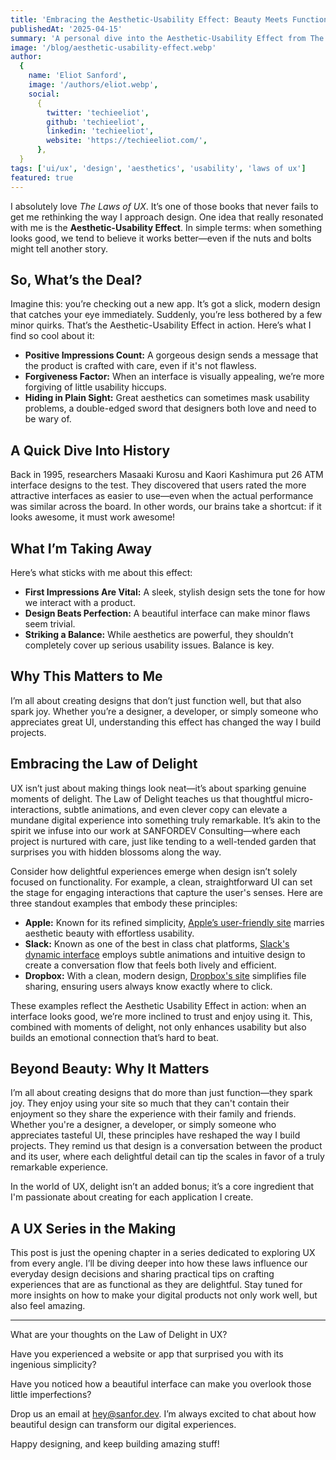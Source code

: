 ```yaml
---
title: 'Embracing the Aesthetic-Usability Effect: Beauty Meets Function in UX'
publishedAt: '2025-04-15'
summary: 'A personal dive into the Aesthetic-Usability Effect from The Laws of UX—exploring how beautiful design tricks our brains into loving usability.'
image: '/blog/aesthetic-usability-effect.webp'
author:
  {
    name: 'Eliot Sanford',
    image: '/authors/eliot.webp',
    social:
      {
        twitter: 'techieeliot',
        github: 'techieeliot',
        linkedin: 'techieeliot',
        website: 'https://techieeliot.com/',
      },
  }
tags: ['ui/ux', 'design', 'aesthetics', 'usability', 'laws of ux']
featured: true
---
```


I absolutely love _The Laws of UX_. It’s one of those books that never fails to get me rethinking the way I approach design. One idea that really resonated with me is the **Aesthetic-Usability Effect**. In simple terms: when something looks good, we tend to believe it works better—even if the nuts and bolts might tell another story.

## So, What’s the Deal?

Imagine this: you’re checking out a new app. It’s got a slick, modern design that catches your eye immediately. Suddenly, you’re less bothered by a few minor quirks. That’s the Aesthetic-Usability Effect in action. Here’s what I find so cool about it:

- **Positive Impressions Count:** A gorgeous design sends a message that the product is crafted with care, even if it's not flawless.
- **Forgiveness Factor:** When an interface is visually appealing, we’re more forgiving of little usability hiccups.
- **Hiding in Plain Sight:** Great aesthetics can sometimes mask usability problems, a double-edged sword that designers both love and need to be wary of.

## A Quick Dive Into History

Back in 1995, researchers Masaaki Kurosu and Kaori Kashimura put 26 ATM interface designs to the test. They discovered that users rated the more attractive interfaces as easier to use—even when the actual performance was similar across the board. In other words, our brains take a shortcut: if it looks awesome, it must work awesome!

## What I’m Taking Away

Here’s what sticks with me about this effect:

- **First Impressions Are Vital:** A sleek, stylish design sets the tone for how we interact with a product.
- **Design Beats Perfection:** A beautiful interface can make minor flaws seem trivial.
- **Striking a Balance:** While aesthetics are powerful, they shouldn’t completely cover up serious usability issues. Balance is key.

## Why This Matters to Me

I’m all about creating designs that don’t just function well, but that also spark joy. Whether you’re a designer, a developer, or simply someone who appreciates great UI, understanding this effect has changed the way I build projects.

## Embracing the Law of Delight

UX isn’t just about making things look neat—it’s about sparking genuine moments of delight. The Law of Delight teaches us that thoughtful micro-interactions, subtle animations, and even clever copy can elevate a mundane digital experience into something truly remarkable. It’s akin to the spirit we infuse into our work at SANFORDEV Consulting—where each project is nurtured with care, just like tending to a well-tended garden that surprises you with hidden blossoms along the way.

Consider how delightful experiences emerge when design isn’t solely focused on functionality. For example, a clean, straightforward UI can set the stage for engaging interactions that capture the user's senses. Here are three standout examples that embody these principles:

- **Apple:** Known for its refined simplicity, [Apple’s user-friendly site](https://www.apple.com) marries aesthetic beauty with effortless usability.
- **Slack:** Known as one of the best in class chat platforms, [Slack's dynamic interface](https://www.slack.com/) employs subtle animations and intuitive design to create a conversation flow that feels both lively and efficient.
- **Dropbox:** With a clean, modern design, [Dropbox's site](https://www.dropbox.com/) simplifies file sharing, ensuring users always know exactly where to click.

These examples reflect the Aesthetic Usability Effect in action: when an interface looks good, we’re more inclined to trust and enjoy using it. This, combined with moments of delight, not only enhances usability but also builds an emotional connection that’s hard to beat.

## Beyond Beauty: Why It Matters

I’m all about creating designs that do more than just function—they spark joy. They enjoy using your site so much that they can't contain their enjoyment so they share the experience with their family and friends. Whether you're a designer, a developer, or simply someone who appreciates tasteful UI, these principles have reshaped the way I build projects. They remind us that design is a conversation between the product and its user, where each delightful detail can tip the scales in favor of a truly remarkable experience.

In the world of UX, delight isn’t an added bonus; it’s a core ingredient that I'm passionate about creating for each application I create.

## A UX Series in the Making

This post is just the opening chapter in a series dedicated to exploring UX from every angle. I’ll be diving deeper into how these laws influence our everyday design decisions and sharing practical tips on crafting experiences that are as functional as they are delightful. Stay tuned for more insights on how to make your digital products not only work well, but also feel amazing.

---

What are your thoughts on the Law of Delight in UX?

Have you experienced a website or app that surprised you with its ingenious simplicity?

Have you noticed how a beautiful interface can make you overlook those little imperfections?

Drop us an email at [hey@sanfor.dev](mailto:hey@sanfor.dev). I’m always excited to chat about how beautiful design can transform our digital experiences.

Happy designing, and keep building amazing stuff!
